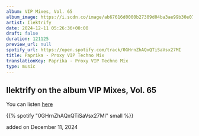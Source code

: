 ```yaml
---
album: VIP Mixes, Vol. 65
album_image: https://i.scdn.co/image/ab67616d0000b27309d04ba3ae99b30e0711c33d
artist: Ilektrify
date: 2024-12-11 05:26:36+00:00
draft: false
duration: 121125
preview_url: null
spotify_url: https://open.spotify.com/track/0GHrnZhAQxQTiSaVsx27MI
title: Paprika - Proxy VIP Techno Mix
translationKey: Paprika - Proxy VIP Techno Mix
type: music
---
```


## Ilektrify on the album VIP Mixes, Vol. 65

You can listen [here](https://open.spotify.com/track/0GHrnZhAQxQTiSaVsx27MI)

{{% spotify "0GHrnZhAQxQTiSaVsx27MI" small %}}

added on December 11, 2024